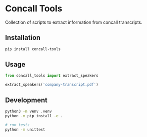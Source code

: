 # Concall Tools

Collection of scripts to extract information from concall transcripts.

## Installation

```bash
pip install concall-tools
```

## Usage

```python
from concall_tools import extract_speakers

extract_speakers('company-transcript.pdf')
```

## Development

```bash
python3 -m venv .venv
python -m pip install -e .

# run tests
python -m unittest
```

